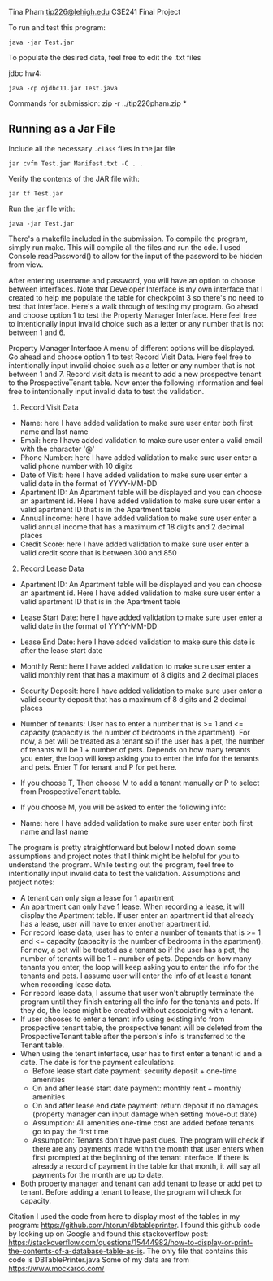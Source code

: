 Tina Pham
tip226@lehigh.edu
CSE241 Final Project

To run and test this program:
```
java -jar Test.jar
```
To populate the desired data, feel free to edit the .txt files

jdbc hw4:
```
java -cp ojdbc11.jar Test.java
```
Commands for submission:
zip -r ../tip226pham.zip *

## Running as a Jar File

Include all the necessary `.class` files in the jar file
```
jar cvfm Test.jar Manifest.txt -C . .
```

Verify the contents of the JAR file with:
```
jar tf Test.jar
```

Run the jar file with:
```
java -jar Test.jar
```

There's a makefile included in the submission. To compile the program, simply run make. This will compile all the files and run the cde. I used Console.readPassword() to allow for the input of the password to be hidden from view.

After entering username and password, you will have an option to choose between interfaces. Note that Developer Interface is my own interface that I created to help me populate the table for checkpoint 3 so there's no need to test that interface. Here's a walk through of testing my program.
Go ahead and choose option 1 to test the Property Manager Interface. Here feel free to intentionally input invalid choice such as a letter or any number that is not between 1 and 6.

Property Manager Interface
A menu of different options will be displayed. Go ahead and choose option 1 to test Record Visit Data. Here feel free to intentionally input invalid choice such as a letter or any number that is not between 1 and 7. Record visit data is meant to add a new prospectve tenant to the ProspectiveTenant table. Now enter the following information and feel free to intentionally input invalid data to test the validation.
1. Record Visit Data
* Name: here I have added validation to make sure user enter both first name and last name
* Email: here I have added validation to make sure user enter a valid email with the character '@'
* Phone Number: here I have added validation to make sure user enter a valid phone number with 10 digits
* Date of Visit: here I have added validation to make sure user enter a valid date in the format of YYYY-MM-DD
* Apartment ID: An Apartment table will be displayed and you can choose an apartment id. Here I have added validation to make sure user enter a valid apartment ID that is in the Apartment table
* Annual income: here I have added validation to make sure user enter a valid annual income that has a maximum of 18 digits and 2 decimal places
* Credit Score: here I have added validation to make sure user enter a valid credit score that is between 300 and 850

2. Record Lease Data
* Apartment ID: An Apartment table will be displayed and you can choose an apartment id. Here I have added validation to make sure user enter a valid apartment ID that is in the Apartment table
* Lease Start Date: here I have added validation to make sure user enter a valid date in the format of YYYY-MM-DD
* Lease End Date: here I have added validation to make sure this date is after the lease start date
* Monthly Rent: here I have added validation to make sure user enter a valid monthly rent that has a maximum of 8 digits and 2 decimal places
* Security Deposit: here I have added validation to make sure user enter a valid security deposit that has a maximum of 8 digits and 2 decimal places
* Number of tenants: User has to enter a number that is >= 1 and <= capacity (capacity is the number of bedrooms in the apartment). For now, a pet will be treated as a tenant so if the user has a pet, the number of tenants will be 1 + number of pets. Depends on how many tenants you enter, the loop will keep asking you to enter the info for the tenants and pets. 
Enter T for tenant and P for pet here. 

* If you choose T, Then choose M to add a tenant manually or P to select from ProspectiveTenant table.
* If you choose M, you will be asked to enter the following info:
* Name: here I have added validation to make sure user enter both first name and last name

The program is pretty straightforward but below I noted down some assumptions and project notes that I think might be helpful for you to understand the program. While testing out the program, feel free to intentionally input invalid data to test the validation.
Assumptions and project notes:
* A tenant can only sign a lease for 1 apartment
* An apartment can only have 1 lease. When recording a lease, it will display the Apartment table. If user enter an apartment id that already has a lease, user will have to enter another apartment id.
* For record lease data, user has to enter a number of tenants that is >= 1 and <= capacity (capacity is the number of bedrooms in the apartment). For now, a pet will be treated as a tenant so if the user has a pet, the number of tenants will be 1 + number of pets. Depends on how many tenants you enter, the loop will keep asking you to enter the info for the tenants and pets. I assume user will enter the info of at least a tenant when recording lease data.
* For record lease data, I assume that user won't abruptly terminate the program until they finish entering all the info for the tenants and pets. If they do, the lease might be created without associating with a tenant.
* If user chooses to enter a tenant info using existing info from prospective tenant table, the prospective tenant will be deleted from the ProspectiveTenant table after the person's info is transferred to the Tenant table.
* When using the tenant interface, user has to first enter a tenant id and a date. The date is for the payment calculations.
    * Before lease start date payment: security deposit + one-time amenities
    * On and after lease start date payment: monthly rent + monthly amenities
    * On and after lease end date payment: return deposit if no damages (property manager can input damage when setting move-out date)
    * Assumption: All amenities one-time cost are added before tenants go to pay the first time
    * Assumption: Tenants don't have past dues. The program will check if there are any payments made withn the month that user enters when first prompted at the beginning of the tenant interface. If there is already a record of payment in the table for that month, it will say all payments for the month are up to date.
* Both property manager and tenant can add tenant to lease or add pet to tenant. Before adding a tenant to lease, the program will check for capacity.

Citation
I used the code from here to display most of the tables in my program: https://github.com/htorun/dbtableprinter. I found this github code by looking up on Google and found this stackoverflow post: https://stackoverflow.com/questions/15444982/how-to-display-or-print-the-contents-of-a-database-table-as-is. The only file that contains this code is DBTablePrinter.java
Some of my data are from https://www.mockaroo.com/ 

